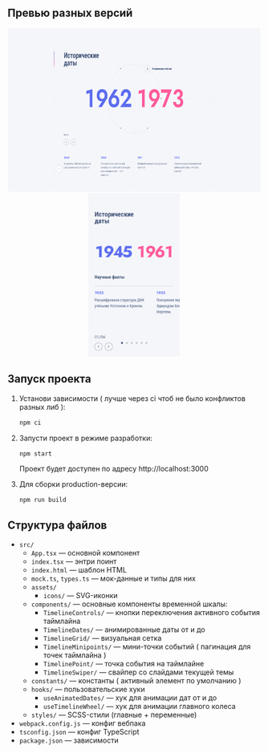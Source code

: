## Превью разных версий

<p align="center">
  <img src="src/assets/preview.png" alt="Preview" style="height: 326px;"/>
  <img src="src/assets/preview-mobile.png" alt="Preview Mobile" style="height: 326px;"/>
</p>

## Запуск проекта

1. Установи зависимости ( лучше через ci чтоб не было конфликтов разных либ ):
     ```bash
     npm ci
     ```
2. Запусти проект в режиме разработки:

     ```bash
     npm start
     ```

     Проект будет доступен по адресу http://localhost:3000

3. Для сборки production-версии:
     ```bash
     npm run build
     ```

## Структура файлов

-    `src/`
     -    `App.tsx` — основной компонент
     -    `index.tsx` — энтри поинт
     -    `index.html` — шаблон HTML
     -    `mock.ts`, `types.ts` — мок-данные и типы для них
     -    `assets/`
          -    `icons/` — SVG-иконки
     -    `components/` — основные компоненты временной шкалы:
          -    `TimelineControls/` — кнопки переключения активного события таймлайна
          -    `TimelineDates/` — анимированные даты от и до
          -    `TimelineGrid/` — визуальная сетка
          -    `TimelineMinipoints/` — мини-точки событий ( пагинация для точек таймлайна )
          -    `TimelinePoint/` — точка события на таймлайне
          -    `TimelineSwiper/` — свайпер со слайдами текущей темы
     -    `constants/` — константы ( активный элемент по умолчанию )
     -    `hooks/` — пользовательские хуки
          -    `useAnimatedDates/` — хук для анимации дат от и до
          -    `useTimelineWheel/` — хук для анимации главного колеса
     -    `styles/` — SCSS-стили (главные + переменные)
-    `webpack.config.js` — конфиг вебпака
-    `tsconfig.json` — конфиг TypeScript
-    `package.json` — зависимости
